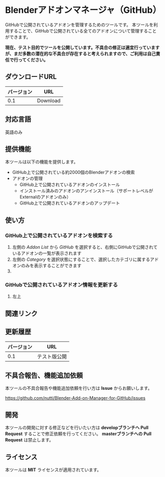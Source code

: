 # Blenderアドオンマネージャ（GitHub）

GitHubで公開されているアドオンを管理するためのツールです。
本ツールを利用することで、GitHubで公開されている全てのアドオンについて管理することができます。

**現在、テスト目的でツールを公開しています。不具合の修正は適宜行っていますが、まだ多数の潜在的な不具合が存在すると考えられますので、ご利用は自己責任で行ってください。**

## ダウンロードURL

|バージョン|URL|
|---|---|
|0.1|Download|

## 対応言語

英語のみ

## 提供機能

本ツールは以下の機能を提供します。

* GitHub上で公開されている約2000個のBlenderアドオンの検索
* アドオンの管理
  * GitHub上で公開されているアドオンのインストール
  * インストール済みのアドオンのアンインストール（サポートレベルがExternalのアドオンのみ）
  * GitHub上で公開されているアドオンのアップデート

## 使い方

### GitHub上で公開されているアドオンを検索する

1. 左側の *Addon List* から *GitHub* を選択すると、右側にGitHubで公開されているアドオンの一覧が表示されます
2. 左側の *Category* を選択状態にすることで、選択したカテゴリに属するアドオンのみを表示することができます
3.

### GitHubで公開されているアドオン情報を更新する

1. 左上


## 関連リンク


## 更新履歴

|バージョン|URL|
|---|---|
|0.1|テスト版公開|

## 不具合報告、機能追加依頼

本ツールの不具合報告や機能追加依頼を行い方は **Issue** からお願いします。

https://github.com/nutti/Blender-Add-on-Manager-for-GitHub/issues

## 開発

本ツールの開発に対する修正などを行いたい方は **developブランチへ Pull Request** することで修正依頼を行ってください。
**masterブランチへの Pull Request** は禁止します。

## ライセンス

本ツールは **MIT** ライセンスが適用されています。
